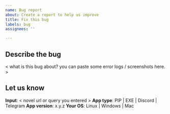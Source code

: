 ```yaml
---
name: Bug report
about: Create a report to help us improve
title: Fix this bug
labels: bug
assignees: ''

---
```


## Describe the bug

< what is this bug about? you can paste some error logs / screenshots here. >

## Let us know

**Input**: < novel url or query you entered >   <!-- What is your novel URL? -->
**App type**: PIP | EXE | Discord | Telegram    <!-- Where did you find this bug? -->
**App version**: x.y.z                          <!-- skip for bots -->
**Your OS**: Linux | Windows | Mac              <!-- skip for bots -->
